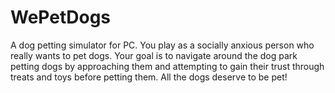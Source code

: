 # WePetDogs
A dog petting simulator for PC. You play as a socially anxious person who really wants to pet dogs. Your goal is to navigate around the dog park petting dogs by approaching them and attempting to gain their trust through treats and toys before petting them. All the dogs deserve to be pet!
